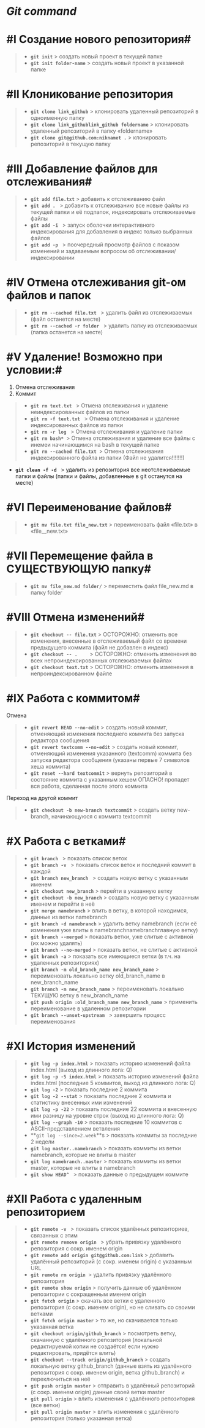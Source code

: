 # _**Git command**_


#I Создание нового репозитория#
====================================================================================================================
> - **`git init`** > создать новый проект в текущей папке
> - **`git init folder-name`** > создать новый проект в указанной папке


#II Клоникование репозитория
===================================================================================================================
 > - **`git clone link_github`** > клонировать удаленный репозиторий в одноименную папку
 > - **`git clone link_githublink_github foldername`**  > клонировать удаленный репозиторий в папку «foldername»
 > - **`git clone git@github.com:niknamet .`** > клонировать репозиторий в текущую папку


#III Добавление файлов для отслеживания#
==================================================================================================================
 > - **`git add file.txt`** > добавить к отслеживанию файл
 > - **`git add . `** > добавить к отслеживанию все новые файлы из текущей папки и её подпапок, индексировать отслеживаемые файлы
 > - **`git add -i `** > запуск оболочки интерактивного индексирования для добавления в индекс только выбранных файлов
 > - **`git add -p `** > поочередный просмотр файлов с показом изменений и задаваемым вопросом об отслеживании/индексировании


#IV Отмена отслеживания git-ом  файлов и папок 
==================================================================================================================
 > - **`git rm --cached file.txt `** > удалить файл из отслеживаемых (файл останется на месте)
 > - **`git rm --cached -r folder `** > удалить папку из отслеживаемых (папка останется на месте)


#V Удаление! Возможно при условии:#
==================================================================================================================
1. Отмена отслеживания
2. Коммит

 > - **`git rm text.txt `** > Отмена отслеживания и удалене неиндексированных файлов из папки
 > - **`git rm -f text.txt `** > Отмена отслеживания и удаление индексированных файлов из папки
 > - **`git rm -r log `** > Отмена отслеживания и удаление папки
 > - **`git rm bash* `**> Отмена отслеживания и удаление все файлы с инемеи начинающимся на bash в текущей папке
 > - **`git rm --cached file.txt `**> Отмена отслеживания индексированного файла из папки (Файл не удалится!!!!!!!)

- **`git clean -f -d `** > удалить из репозитория все неотслеживаемые папки и файлы (папки и файлы, добавленные в git останутся на месте)


#VI Переименование файлов#
===================================================================================================================
> - **`git mv file.txt file_new.txt`**  > переименовать файл «file.txt» в «file__new.txt»


#VII Перемещение файла в СУЩЕСТВУЮЩУЮ  папку#
===================================================================================================================
 > - **`git mv file_new.md folder/`**  > переместить файл file_new.md в папку folder


#VIII Отмена изменений#
===================================================================================================================
  > - **`git checkout -- file.txt`** > ОСТОРОЖНО: отменить все изменения, внесенные в отслеживаемый файл со времени предыдущего коммита (файл не добавлен в индекс)
 > - **`git checkout -- .    `** > ОСТОРОЖНО: отменить изменения во всех непроиндексированных отслеживаемых файлах
 > - **`git checkout text.txt`** > ОСТОРОЖНО: отменить изменения в непроиндексированном файле


#IX Работа с коммитом#
===================================================================================================================
Отмена

 > - **`git revert HEAD --no-edit`** > создать новый коммит, отменяющий изменения последнего коммита без запуска редактора сообщения
 > - **`git revert textcomm --no-edit`** > создать новый коммит, отменяющий изменения указанного (textcomm) коммита без запуска редактора сообщения (указаны первые 7 символов хеша коммита)
 > - **`git reset --hard textcommit`** > вернуть репозиторий в состояние коммита с указанным хешем ОПАСНО! пропадет вся работа, сделанная после этого коммита

Переход на другой коммит
 > - **`git checkout -b new-branch textcommit`** > создать ветку new-branch, начинающуюся с коммита textcommit


#X Работа с ветками#
===================================================================================================================
  >- **`git branch `** > показать список веток
  >- **`git branch -v `** > показать список веток и последний коммит в каждой
  >- **`git branch new_branch `** > создать новую ветку с указанным именем
  >- **`git checkout new_branch`**  > перейти в указанную ветку
  >- **`git checkout -b new_branch`** > создать новую ветку с указанным именем и перейти в неё
  >- **`git merge namebranch`** > влить в ветку, в которой находимся, данные из ветки namebranch
  >- **`git branch -d namebranch`** > удалить ветку namebranch (если её изменения уже влиты в namebranchnamebranchглавную ветку)
  >- **`git branch --merged`** > показать ветки, уже слитые с активной (их можно удалять)
  >- **`git branch --no-merged`** > показать ветки, не слитые с активной
  >- **`git branch -a`** > показать все имеющиеся ветки (в т.ч. на удаленных репозиториях)
  >- **`git branch -m old_branch_name new_branch_name`** > переименовать локально ветку old_branch_name в new_branch_name
  >- **`git branch -m new_branch_name`** > переименовать локально ТЕКУЩУЮ ветку в new_branch_name
  >- **`git push origin :old_branch_name new_branch_name`** >  применить переименование в удаленном репозитории
  >- **`git branch --unset-upstream `** > завершить процесс переименования


#XI История изменений 
==================================================================================================================
  >- **`git log -p index.html`** > показать историю изменений файла index.html (выход из длинного лога: Q)
  >- **`git log -p -5 index.html`** > показать историю изменений файла index.html (последние 5 коммитов, выход из длинного лога: Q)
  >- **`git log -2`** > показать последние 2 коммита
  >- **`git log -2 --stat`** > показать последние 2 коммита и статистику внесенных ими изменений
  >- **`git log -p -22`** > показать последние 22 коммита и внесенную ими разницу на уровне строк (выход из длинного лога: Q)
  >- **`git log --graph -10`** > показать последние 10 коммитов с ASCII-представлением ветвления
  >- **`git log --since=2.week`**s > показать коммиты за последние 2 недели
  >- **`git log master..namebranch`** > показать коммиты из ветки namebranch, которые не влиты в master
  >- **`git log namebranch..master`** > показать коммиты из ветки master, которые не влиты в namebranch
  >- **`git show HEAD^ `** > показать данные о предыдущем коммите


#XII Работа с удаленным репозиторием
=================================================================================================================
  >- **`git remote -v `** > показать список удалённых репозиториев, связанных с этим
  >- **`git remote remove origin `**  > убрать привязку удалённого репозитория с сокр. именем origin
  >- **`git remote add origin git@github.com:link`** > добавить удалённый репозиторий (с сокр. именем origin) с указанным URL
  >- **`git remote rm origin `**> удалить привязку удалённого репозитория
  >- **`git remote show origin`** > получить данные об удалённом репозитории с сокращенным именем origin
  >- **`git fetch origin`** > скачать все ветки с удаленного репозитория (с сокр. именем origin), но не сливать со своими ветками
  >- **`git fetch origin master`** > то же, но скачивается только указанная ветка
  >- **`git checkout origin/github_branch`** > посмотреть ветку, скачанную с удалённого репозитория (локальной редактируемой копии не создаётся! если нужно редактировать, придётся влить)
  >- **`git checkout --track origin/github_branch`**  > создать локальную ветку github_branch (данные взять из удалённого репозитория с сокр. именем origin, ветка github_branch) и переключиться на неё
  >- **`git push origin master`** > отправить в удалённый репозиторий (с сокр. именем origin) данные своей ветки master
  >- **`git pull origin`** > влить изменения с удалённого репозитория (все ветки)
  >- **`git pull origin master`** > влить изменения с удалённого репозитория (только указанная ветка)












